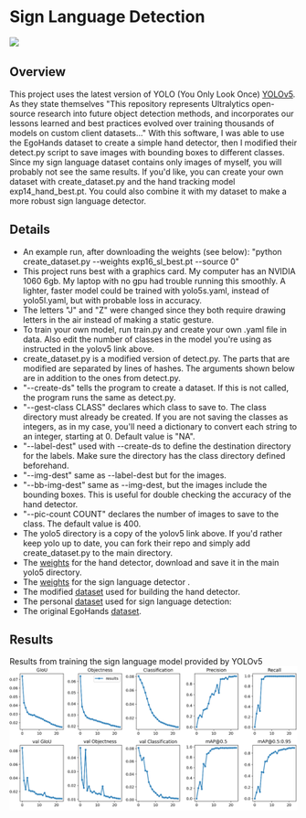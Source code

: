 # Sign Language Detection
<img src="sl_run.gif">

## Overview
This project uses the latest version of YOLO (You Only Look Once) [YOLOv5](https://github.com/ultralytics/yolov5).  As they state themselves "This repository represents Ultralytics open-source research into future object detection methods, and incorporates our lessons learned and best practices evolved over training thousands of models on custom client datasets..." With this software, I was able to use the EgoHands dataset to create a simple hand detector, then I modified their detect.py script to save images with bounding boxes to different classes.  Since my sign language dataset contains only images of myself, you will probably not see the same results. If you'd like, you can create your own dataset with create_dataset.py and the hand tracking model exp14_hand_best.pt. You could also combine it with my dataset to make a more robust sign language detector.

## Details
- An example run, after downloading the weights (see below): "python create_dataset.py --weights exp16_sl_best.pt  --source 0"
- This project runs best with a graphics card.  My computer has an NVIDIA 1060 6gb.  My laptop with no gpu had trouble running this smoothly.  A lighter, faster model could be trained with yolo5s.yaml, instead of yolo5l.yaml, but with probable loss in accuracy.
- The letters "J" and "Z" were changed since they both require drawing letters in the air instead of making a static gesture.
- To train your own model, run train.py and create your own .yaml file in data.  Also edit the number of classes in the model you're using as instructed in the yolov5 link above.
- create_dataset.py is a modified version of detect.py.  The parts that are modified are separated by lines of hashes.  The arguments shown below are in addition to the ones from detect.py.
- "--create-ds" tells the program to create a dataset.  If this is not called, the program runs the same as detect.py.
- "--gest-class CLASS" declares which class to save to.  The class directory must already be created.  If you are not saving the classes as integers, as in my case, you'll need a dictionary to convert each string to an integer, starting at 0. Default value is "NA".
- "--label-dest" used with --create-ds to define the destination directory for the labels.  Make sure the directory has the class directory defined beforehand.  
- "--img-dest" same as --label-dest but for the images.
- "--bb-img-dest" same as --img-dest, but the images include the bounding boxes.  This is useful for double checking the accuracy of the hand detector.
- "--pic-count COUNT" declares the number of images to save to the class. The default value is 400.
- The yolo5 directory is a copy of the yolov5 link above.  If you'd rather keep yolo up to date, you can fork their repo and simply add create_dataset.py to the main directory.
- The [weights](https://drive.google.com/file/d/18KoHuoSnHEpGNnnYcFLbC6pbZtvELr5X/view?usp=sharing) for the hand detector, download and save it in the main yolo5 directory.
- The [weights](https://drive.google.com/file/d/12gRRFeFacBzISP9PKhzkXlU5kGIbNt5v/view?usp=sharing) for the sign language detector .
- The modified [dataset](https://drive.google.com/file/d/1gpTev25ZnIrOv04ZHm3A-HnomQslxue3/view?usp=sharing) used for building the hand detector.
- The personal [dataset](https://drive.google.com/file/d/11Dr8n-bcBUgAh_C5mNOkMT5nLcKxw4zN/view?usp=sharing) used for sign language detection:
- The original EgoHands [dataset](http://vision.soic.indiana.edu/projects/egohands/).

## Results
Results from training the sign language model provided by YOLOv5
![Results](results.png)
